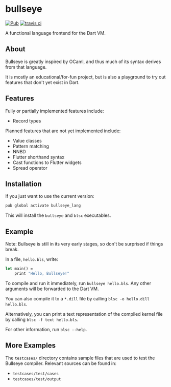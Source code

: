 # bullseye
[![Pub](https://img.shields.io/pub/v/bullseye_lang.svg)](https://pub.dartlang.org/packages/bullseye_lang)
[![travis ci](https://travis-ci.org/thosakwe/bullseye.svg)](https://travis-ci.org/thosakwe/bullseye)

A functional language frontend for the Dart VM.

## About
Bullseye is greatly inspired by OCaml, and thus much
of its syntax derives from that language.

It is mostly an educational/for-fun project, but is also
a playground to try out features that don't yet exist
in Dart.

## Features
Fully or partially implemented features include:
* Record types

Planned features that are not yet implemented include:
* Value classes
* Pattern matching
* NNBD
* Flutter shorthand syntax
* Cast functions to Flutter widgets
* Spread operator

## Installation
If you just want to use the current version:

```bash
pub global activate bullseye_lang
```

This will install the `bullseye` and `blsc` executables.

## Example
Note: Bullseye is still in its very early stages, so don't be surprised if things break.

In a file, `hello.bls`, write:

```ocaml
let main() =
    print "Hello, Bullseye!"
```

To compile and run it immediately, run
`bullseye hello.bls`. Any other arguments will be
forwarded to the Dart VM.

You can also compile it to a `*.dill` file by calling
`blsc -o hello.dill hello.bls`.

Alternatively, you can print a text representation of the
compiled kernel file by calling `blsc -f text hello.bls`.

For other information, run `blsc --help`.

## More Examples
The `testcases/` directory contains sample files that
are used to test the Bullseye compiler. Relevant
sources can be found in:
* `testcases/test/cases`
* `testcases/test/output`
